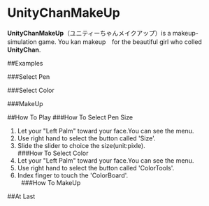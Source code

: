 # UnityChanMakeUp

**UnityChanMakeUp**（ユニティーちゃんメイクアップ）is a makeup-simulation game. You kan makeup　for the beautiful girl who colled **UnityChan**.

##Examples

###Select Pen

###Select Color

###MakeUp


##How To Play
###How To Select Pen Size

  1. Let your "Left Palm"  toward your face.You can see the menu. <br>
  2. Use  right hand to select the button called 'Size'. <br>
  3. Slide the slider to choice the size(unit:pixle). <br>
###How To Select Color
  1. Let your "Left Palm"  toward your face.You can see the menu. <br>
  2. Use  right hand to select the button called 'ColorTools'. <br>
  3. Index finger to touch the 'ColorBoard'. <br>
   
###How To MakeUp
  
##At Last
